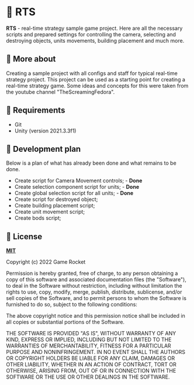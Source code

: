# :european_castle: RTS
**RTS** - real-time strategy sample game project. Here are all the necessary scripts and prepared settings for controlling the camera, selecting and destroying objects, units movements, building placement and much more.

## :notebook_with_decorative_cover: More about
Creating a sample project with all configs and staff for typical real-time strategy project. This project can be used as a starting point for creating a real-time strategy game. Some ideas and concepts for this were taken from the youtube channel "TheScreamingFedora".

## :electric_plug: Requirements

  * Git
  * Unity (version 2021.3.3f1)

## :date: Development plan
Below is a plan of what has already been done and what remains to be done.
* Create script for Camera Movement controls; - **Done** 
* Create selection component script for units; - **Done** 
* Create global selection script for all units; - **Done** 
* Create script for destroyed object;
* Create building placement script;
* Create unit movement script;
* Create bods script;

## :bookmark_tabs: License

**[MIT](LICENSE)**

Copyright (c) 2022 Game Rocket

Permission is hereby granted, free of charge, to any person obtaining a copy
of this software and associated documentation files (the "Software"), to deal
in the Software without restriction, including without limitation the rights
to use, copy, modify, merge, publish, distribute, sublicense, and/or sell
copies of the Software, and to permit persons to whom the Software is
furnished to do so, subject to the following conditions:

The above copyright notice and this permission notice shall be included in all
copies or substantial portions of the Software.

THE SOFTWARE IS PROVIDED "AS IS", WITHOUT WARRANTY OF ANY KIND, EXPRESS OR
IMPLIED, INCLUDING BUT NOT LIMITED TO THE WARRANTIES OF MERCHANTABILITY,
FITNESS FOR A PARTICULAR PURPOSE AND NONINFRINGEMENT. IN NO EVENT SHALL THE
AUTHORS OR COPYRIGHT HOLDERS BE LIABLE FOR ANY CLAIM, DAMAGES OR OTHER
LIABILITY, WHETHER IN AN ACTION OF CONTRACT, TORT OR OTHERWISE, ARISING FROM,
OUT OF OR IN CONNECTION WITH THE SOFTWARE OR THE USE OR OTHER DEALINGS IN THE
SOFTWARE.
